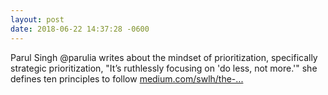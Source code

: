 ```yaml
---
layout: post
date: 2018-06-22 14:37:28 -0600
---
```

Parul Singh @parulia writes about the mindset of prioritization, specifically strategic prioritization, "It’s ruthlessly focusing on 'do less, not more.'" she defines ten principles to follow
[medium.com/swlh/the-...](https://medium.com/swlh/the-art-of-the-lazy-product-manager-fc6e5385a00b)
